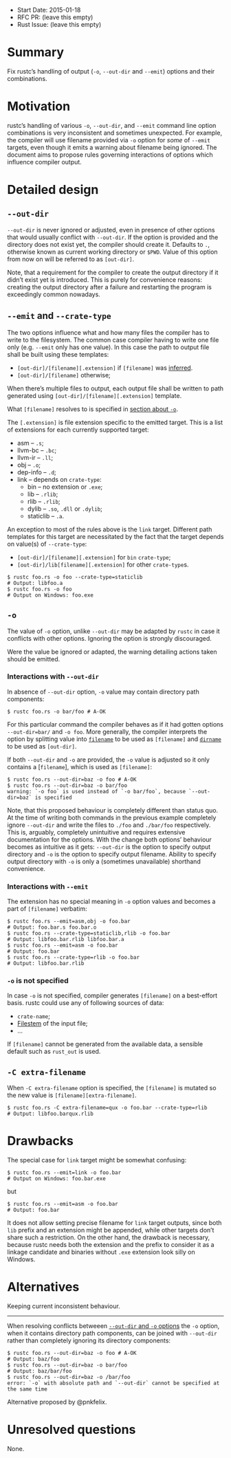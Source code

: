 - Start Date: 2015-01-18
- RFC PR: (leave this empty)
- Rust Issue: (leave this empty)

# Summary

Fix rustc’s handling of output (`-o`, `--out-dir` and `--emit`) options and their combinations.

# Motivation

rustc’s handling of various `-o`, `--out-dir`, and `--emit` command line option combinations is
very inconsistent and sometimes unexpected. For example, the compiler will use filename provided
via `-o` option for *some* of `--emit` targets, even though it emits a warning about filename being
ignored. The document aims to propose rules governing interactions of options which influence
compiler output.

# Detailed design

## `--out-dir`

`--out-dir` is never ignored or adjusted, even in presence of other options that would usually
conflict with `--out-dir`. If the option is provided and the directory does not exist yet, the
compiler should create it. Defaults to `.`, otherwise known as current working directory or `$PWD`.
Value of this option from now on will be referred to as `[out-dir]`.

Note, that a requirement for the compiler to create the output directory if it didn’t exist yet is
introduced. This is purely for convenience reasons: creating the output directory after a failure
and restarting the program is exceedingly common nowadays.

## `--emit` and `--crate-type`

The two options influence what and how many files the compiler has to write to the filesystem. The
common case compiler having to write one file only (e.g. `--emit` only has one value). In this case
the path to output file shall be built using these templates:

* `[out-dir]/[filename][.extension]` if `[filename]` was [inferred][inferred].
* `[out-dir]/[filename]` otherwise;

[inferred]: #-o-is-not-specified

When there’s multiple files to output, each output file shall be written to path generated using
`[out-dir]/[filename][.extension]` template.

What `[filename]` resolves to is specified in [section about `-o`](#-o).

The `[.extension]` is file extension specific to the emitted target. This is a list of extensions
for each currently supported target:

* asm – `.s`;
* llvm-bc – `.bc`;
* llvm-ir – `.ll`;
* obj – `.o`;
* dep-info – `.d`;
* link – depends on `crate-type`:
  * bin – no extension or `.exe`;
  * lib – `.rlib`;
  * rlib – `.rlib`;
  * dylib – `.so`, `.dll` or `.dylib`;
  * staticlib – `.a`.

An exception to most of the rules above is the `link` target. Different path templates for this
target are necessitated by the fact that the target depends on value(s) of `--crate-type`:

* `[out-dir]/[filename][.extension]` for `bin` `crate-type`;
* `[out-dir]/lib[filename][.extension]` for other `crate-type`s.

```
$ rustc foo.rs -o foo --crate-type=staticlib
# Output: libfoo.a
$ rustc foo.rs -o foo
# Output on Windows: foo.exe
```

## `-o`

The value of `-o` option, unlike `--out-dir` may be adapted by `rustc` in case it conflicts with
other options. Ignoring the option is strongly discouraged.

Were the value be ignored or adapted, the warning detailing actions taken should be emitted.

### Interactions with `--out-dir`

In absence of `--out-dir` option, `-o` value may contain directory path components:

    $ rustc foo.rs -o bar/foo # A-OK

For this particular command the compiler behaves as if it had gotten options `--out-dir=bar/` and
`-o foo`. More generally, the compiler interprets the option by splitting value into
[`filename`][filename] to be used as `[filename]` and [`dirname`][dirname] to be used as
`[out-dir]`.

[filename]: http://doc.rust-lang.org/std/path/trait.GenericPath.html#tymethod.filename
[dirname]: http://doc.rust-lang.org/std/path/trait.GenericPath.html#tymethod.dirname

If both `--out-dir` and `-o` are provided, the `-o` value is adjusted so it only contains a
[`filename`], which is used as `[filename]`:

    $ rustc foo.rs --out-dir=baz -o foo # A-OK
    $ rustc foo.rs --out-dir=baz -o bar/foo
    warning: `-o foo` is used instead of `-o bar/foo`, because `--out-dir=baz` is specified

Note, that this proposed behaviour is completely different than status quo. At the time of writing
both commands in the previous example completely ignore `--out-dir` and write the files to `./foo`
and `./bar/foo` respectively. This is, arguably, completely unintuitive and requires extensive
documentation for the options. With the change both options’ behaviour becomes as intuitive as it
gets: `--out-dir` is the option to specify output directory and `-o` is the option to specify
output filename. Ability to specify output directory with `-o` is only a (sometimes unavailable)
shorthand convenience.

### Interactions with `--emit`

The extension has no special meaning in `-o` option values and becomes a part of `[filename]`
verbatim:

    $ rustc foo.rs --emit=asm,obj -o foo.bar
    # Output: foo.bar.s foo.bar.o
    $ rustc foo.rs --crate-type=staticlib,rlib -o foo.bar
    # Output: libfoo.bar.rlib libfoo.bar.a
    $ rustc foo.rs --emit=asm -o foo.bar
    # Output: foo.bar
    $ rustc foo.rs --crate-type=rlib -o foo.bar
    # Output: libfoo.bar.rlib

### `-o` is not specified

In case `-o` is not specified, compiler generates `[filename]` on a best-effort basis. rustc could
use any of following sources of data:

* `crate-name`;
* [Filestem][filestem] of the input file;
* …

[filestem]: http://doc.rust-lang.org/std/path/trait.GenericPath.html#method.filestem

If `[filename]` cannot be generated from the available data, a sensible default such as `rust_out`
is used.

## `-C extra-filename`

When `-C extra-filename` option is specified, the `[filename]` is mutated so the new value is
`[filename][extra-filename]`.

    $ rustc foo.rs -C extra-filename=qux -o foo.bar --crate-type=rlib
    # Output: libfoo.barqux.rlib

# Drawbacks

The special case for `link` target might be somewhat confusing:

    $ rustc foo.rs --emit=link -o foo.bar
    # Output on Windows: foo.bar.exe

but

    $ rustc foo.rs --emit=asm -o foo.bar
    # Output: foo.bar

It does not allow setting precise filename for `link` target outputs, since both `lib` prefix and
an extension might be appended, while other targets don’t share such a restriction. On the other
hand, the drawback is necessary, because rustc needs both the extension and the prefix to consider
it as a linkage candidate and binaries without `.exe` extension look silly on Windows.

# Alternatives

Keeping current inconsistent behaviour.

---

When resolving conflicts betweeen [`--out-dir` and `-o` options](#interactions-with---out-dir) the
`-o` option, when it contains directory path components, can be joined with `--out-dir` rather
than completely ignoring its directory components:

    $ rustc foo.rs --out-dir=baz -o foo # A-OK
    # Output: baz/foo
    $ rustc foo.rs --out-dir=baz -o bar/foo
    # Output: baz/bar/foo
    $ rustc foo.rs --out-dir=baz -o /bar/foo
    error: `-o` with absolute path and `--out-dir` cannot be specified at the same time

Alternative proposed by @pnkfelix.

# Unresolved questions

None.
